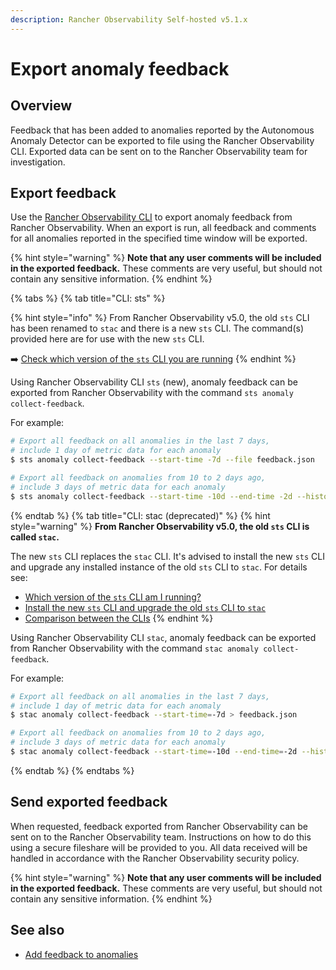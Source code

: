 ```yaml
---
description: Rancher Observability Self-hosted v5.1.x
---
```


# Export anomaly feedback

## Overview

Feedback that has been added to anomalies reported by the Autonomous Anomaly Detector can be exported to file using the Rancher Observability CLI. Exported data can be sent on to the Rancher Observability team for investigation.

## Export feedback

Use the [Rancher Observability CLI](/setup/cli/README.md) to export anomaly feedback from Rancher Observability. When an export is run, all feedback and comments for all anomalies reported in the specified time window will be exported.

{% hint style="warning" %}
**Note that any user comments will be included in the exported feedback.** These comments are very useful, but should not contain any sensitive information.
{% endhint %}

{% tabs %}
{% tab title="CLI: sts" %}

{% hint style="info" %}
From Rancher Observability v5.0, the old `sts` CLI has been renamed to `stac` and there is a new `sts` CLI. The command(s) provided here are for use with the new `sts` CLI.

➡️ [Check which version of the `sts` CLI you are running](/setup/cli/cli-comparison.md#which-version-of-the-cli-am-i-running)
{% endhint %}

Using Rancher Observability CLI `sts` (new), anomaly feedback can be exported from Rancher Observability with the command `sts anomaly collect-feedback`.

For example:

```sh
# Export all feedback on all anomalies in the last 7 days,
# include 1 day of metric data for each anomaly
$ sts anomaly collect-feedback --start-time -7d --file feedback.json

# Export all feedback on anomalies from 10 to 2 days ago,
# include 3 days of metric data for each anomaly
$ sts anomaly collect-feedback --start-time -10d --end-time -2d --history 3d --file feedback.json
```
{% endtab %}
{% tab title="CLI: stac (deprecated)" %}
{% hint style="warning" %}
**From Rancher Observability v5.0, the old `sts` CLI is called `stac`.**

The new `sts` CLI replaces the `stac` CLI. It's advised to install the new `sts` CLI and upgrade any installed instance of the old `sts` CLI to `stac`. For details see:

* [Which version of the `sts` CLI am I running?](/setup/cli/cli-comparison.md#which-version-of-the-cli-am-i-running "Rancher Observability Self-Hosted only")
* [Install the new `sts` CLI and upgrade the old `sts` CLI to `stac`](/setup/cli/cli-sts.md#install-the-new-sts-cli "Rancher Observability Self-Hosted only")
* [Comparison between the CLIs](/setup/cli/cli-comparison.md "Rancher Observability Self-Hosted only")
{% endhint %}

Using Rancher Observability CLI `stac`, anomaly feedback can be exported from Rancher Observability with the command `stac anomaly collect-feedback`.

For example:

```sh
# Export all feedback on all anomalies in the last 7 days,
# include 1 day of metric data for each anomaly
$ stac anomaly collect-feedback --start-time=-7d > feedback.json

# Export all feedback on anomalies from 10 to 2 days ago,
# include 3 days of metric data for each anomaly
$ stac anomaly collect-feedback --start-time=-10d --end-time=-2d --history=3d > feedback.json
```


{% endtab %}
{% endtabs %}

## Send exported feedback

When requested, feedback exported from Rancher Observability can be sent on to the Rancher Observability team. Instructions on how to do this using a secure fileshare will be provided to you. All data received will be handled in accordance with the Rancher Observability security policy.

{% hint style="warning" %}
**Note that any user comments will be included in the exported feedback.** These comments are very useful, but should not contain any sensitive information.
{% endhint %}

## See also

* [Add feedback to anomalies](/stackpacks/add-ons/aad.md#anomaly-feedback)
